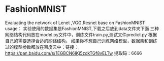 # FashionMNIST
Evaluating the network of  Lenet ,VGG,Resnet base on FashionMNIST
usage：
实验使用的数据集是FashionMNIST,下载之后放到data文件夹下面
三种网络结构代码放在model.py文件中，训练文件train.py,测试文件predict.py
根据自己的需要选择合适的网络结构。
如果你不想自己训练网络模型，数据集和训练过的模型参数都放在百度云中：链接：https://pan.baidu.com/s/1EGBCN6IKj5zdkTGf8vELTw 
提取码：6666
